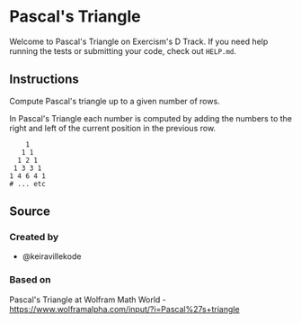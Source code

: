 # Pascal's Triangle

Welcome to Pascal's Triangle on Exercism's D Track.
If you need help running the tests or submitting your code, check out `HELP.md`.

## Instructions

Compute Pascal's triangle up to a given number of rows.

In Pascal's Triangle each number is computed by adding the numbers to the right and left of the current position in the previous row.

```text
    1
   1 1
  1 2 1
 1 3 3 1
1 4 6 4 1
# ... etc
```

## Source

### Created by

- @keiravillekode

### Based on

Pascal's Triangle at Wolfram Math World - https://www.wolframalpha.com/input/?i=Pascal%27s+triangle